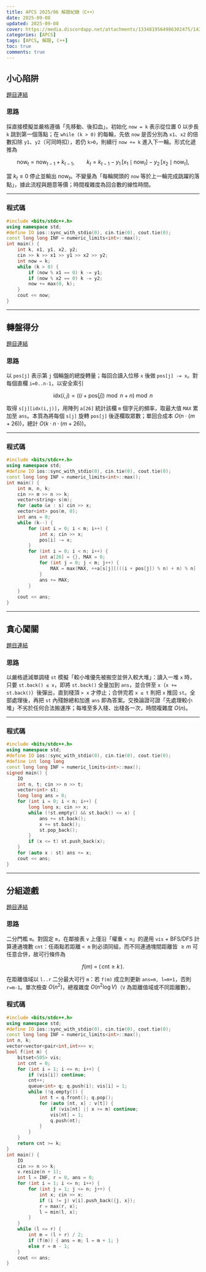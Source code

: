 ```yaml
---
title: APCS 2025/06 解題紀錄（C++）
date: 2025-09-08
updated: 2025-09-08
cover: https://media.discordapp.net/attachments/1334819564986302475/1422154459957559427/IMG_0686.jpg?ex=68dba40d&is=68da528d&hm=8fd982ee29782680eae38410457d45c2fb63337b22f12690b1bccc0a95a55c69&=&format=webp&width=1588&height=2118
categories: [APCS]
tags: [APCS, 解題, C++]
toc: true
comments: true
---
```

## 小心陷阱
[題目連結](https://zerojudge.tw/ShowProblem?problemid=q836)

### 思路

採直接模擬並嚴格遵循「先移動、後扣血」。初始化 `now = k` 表示從位置 0 以步長 `k` 跳到第一個落點；在 `while (k > 0)` 的每輪，先依 `now` 是否分別為 `x1`、`x2` 的倍數扣除 `y1`、`y2`（可同時扣），若仍 `k>0`，則續行 `now += k` 進入下一輪。形式化遞推為

$$
\text{now}_t=\text{now}_{t-1}+k_{t-1},\qquad
k_t = k_{t-1}-y_1\,[x_1\mid \text{now}_t]-y_2\,[x_2\mid \text{now}_t],
$$

當 $k_t\le 0$ 停止並輸出 $\text{now}_t$。不變量為「每輪開頭的 `now` 等於上一輪完成跳躍的落點」，據此流程與題意等價；時間複雜度為回合數的線性時間。

---

### 程式碼

```cpp
#include <bits/stdc++.h>
using namespace std;
#define IO ios::sync_with_stdio(0), cin.tie(0), cout.tie(0);
const long long INF = numeric_limits<int>::max();
int main() {
    int k, x1, y1, x2, y2;
    cin >> k >> x1 >> y1 >> x2 >> y2;
    int now = k;
    while (k > 0) {
        if (now % x1 == 0) k -= y1;
        if (now % x2 == 0) k -= y2;
        now += max(0, k);
    }
    cout << now;
}
```

---

## 轉盤得分
[題目連結](https://zerojudge.tw/ShowProblem?problemid=q837)

### 思路

以 `pos[j]` 表示第 `j` 個輪盤的總旋轉量；每回合讀入位移 `x` 後做 `pos[j] -= x`。對每個直欄 `i=0..n-1`，以安全索引

$$
\mathrm{idx}(i,j)=\big((i+\mathrm{pos}[j]) \bmod n + n\big)\bmod n
$$

取得 `s[j][idx(i,j)]`，用陣列 `a[26]` 統計該欄 `m` 個字元的頻率，取最大值 `MAX` 累加至 `ans`。本質為將每個 `s[j]` 旋轉 `pos[j]` 後逐欄取眾數；單回合成本 $O(n\cdot(m+26))$，總計 $O(k\cdot n\cdot(m+26))$。

---

### 程式碼

```cpp
#include <bits/stdc++.h>
using namespace std;
#define IO ios::sync_with_stdio(0), cin.tie(0), cout.tie(0);
const long long INF = numeric_limits<int>::max();
int main() {
    int m, n, k;
    cin >> m >> n >> k;
    vector<string> s(m);
    for (auto &x : s) cin >> x;
    vector<int> pos(m, 0);
    int ans = 0;
    while (k--) {
        for (int i = 0; i < m; i++) {
            int x; cin >> x;
            pos[i] -= x;
        }
        for (int i = 0; i < n; i++) {
            int a[26] = {}, MAX = 0;
            for (int j = 0; j < m; j++) {
                MAX = max(MAX, ++a[s[j][(((i + pos[j]) % n) + n) % n] - 'a']);
            }
            ans += MAX;
        }
    }
    cout << ans;
}
```

---

## 貪心闖關
[題目連結](https://zerojudge.tw/ShowProblem?problemid=q838)

### 思路

以嚴格遞減單調棧 `st` 模擬「較小堆優先被搬空並併入較大堆」：讀入一堆 `x` 時，只要 `st.back() ≤ x`，即將 `st.back()` 全量加到 `ans`，並合併至 `x`（`x += st.back()`）後彈出，直到棧頂 `> x` 才停止；合併完若 `x ≤ t` 則把 `x` 推回 `st`。全部處理後，再把 `st` 內殘餘總和加進 `ans` 即為答案。交換論證可證「先處理較小堆」不劣於任何合法搬運序；每堆至多入棧、出棧各一次，時間複雜度 $O(n)$。

---

### 程式碼

```cpp
#include <bits/stdc++.h>
using namespace std;
#define IO ios::sync_with_stdio(0), cin.tie(0), cout.tie(0);
#define int long long
const long long INF = numeric_limits<int>::max();
signed main() {
    IO
    int n, t; cin >> n >> t;
    vector<int> st;
    long long ans = 0;
    for (int i = 0; i < n; i++) {
        long long x; cin >> x;
        while (!st.empty() && st.back() <= x) {
            ans += st.back();
            x += st.back();
            st.pop_back();
        }
        if (x <= t) st.push_back(x);
    }
    for (auto x : st) ans += x;
    cout << ans;
}
```

---

## 分組遊戲
[題目連結](https://zerojudge.tw/ShowProblem?problemid=q839)

### 思路

二分門檻 `m`。對固定 `m`，在鄰接表 `v` 上僅沿「權重 `< m`」的邊用 `vis` + BFS/DFS 計算連通塊數 `cnt`：任兩點若距離 `< m` 則必須同組，而不同連通塊間距離皆 $\ge m$ 可任意合併，故可行條件為

$$
f(m)\;=\;(\,\text{cnt}\ge k\,).
$$

在距離值域以 `l..r` 二分最大可行 `m`：若 `f(m)` 成立則更新 `ans=m, l=m+1`，否則 `r=m-1`。單次檢查 $O(n^2)$，總複雜度 $O(n^2\log V)$（`V` 為距離值域或不同距離數）。

### 程式碼

```cpp
#include <bits/stdc++.h>
using namespace std;
#define IO ios::sync_with_stdio(0), cin.tie(0), cout.tie(0);
const long long INF = numeric_limits<int>::max();
int n, k;
vector<vector<pair<int,int>>> v;
bool f(int m) {
    bitset<505> vis;
    int cnt = 0;
    for (int i = 1; i <= n; i++) {
        if (vis[i]) continue;
        cnt++;
        queue<int> q; q.push(i); vis[i] = 1;
        while (!q.empty()) {
            int t = q.front(); q.pop();
            for (auto [nt, x] : v[t]) {
                if (vis[nt] || x >= m) continue;
                vis[nt] = 1;
                q.push(nt);
            }
        }
    }
    return cnt >= k;
}
int main() {
    IO
    cin >> n >> k;
    v.resize(n + 1);
    int l = INF, r = 0, ans = 0;
    for (int i = 1; i <= n; i++) {
        for (int j = 1; j <= n; j++) {
            int x; cin >> x;
            if (i != j) v[i].push_back({j, x});
            r = max(r, x);
            l = min(l, x);
        }
    }
    while (l <= r) {
        int m = (l + r) / 2;
        if (f(m)) { ans = m; l = m + 1; }
        else r = m - 1;
    }
    cout << ans;
}
```
